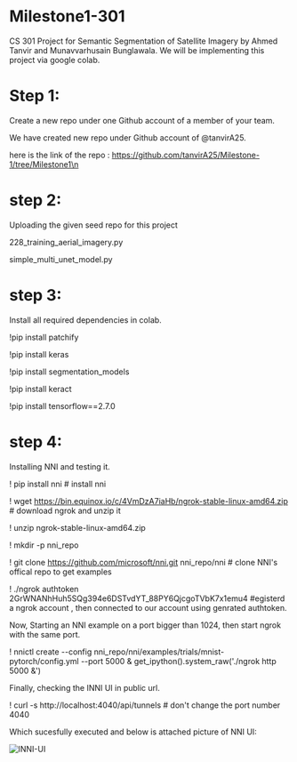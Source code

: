 # Milestone1-301

CS 301 Project for Semantic Segmentation of Satellite Imagery by Ahmed Tanvir and Munavvarhusain Bunglawala.
We will be implementing this project via google colab. 

# Step 1: 
Create a new repo under one Github account of a member of your team.

We have created new repo under Github account of @tanvirA25.

here is the link of the repo : https://github.com/tanvirA25/Milestone-1/tree/Milestone1\n

# step 2:
Uploading the given seed repo for this project

228_training_aerial_imagery.py

simple_multi_unet_model.py

# step 3:  

Install all required dependencies in colab. 

!pip install patchify

!pip install keras

!pip install segmentation_models

!pip install keract

!pip install tensorflow==2.7.0

# step 4: 
Installing NNI and testing it. 

! pip install nni # install nni

! wget https://bin.equinox.io/c/4VmDzA7iaHb/ngrok-stable-linux-amd64.zip    # download ngrok and unzip it

! unzip ngrok-stable-linux-amd64.zip

! mkdir -p nni_repo

! git clone https://github.com/microsoft/nni.git nni_repo/nni          # clone NNI's offical repo to get examples

! ./ngrok authtoken 2GrWNANhHuh5SQg394e6DSTvdYT_88PY6QjcgoTVbK7x1emu4   #egisterd a ngrok account , then connected to our account using genrated authtoken.

Now, Starting an NNI example on a port bigger than 1024, then start ngrok with the same port.

! nnictl create --config nni_repo/nni/examples/trials/mnist-pytorch/config.yml --port 5000 & get_ipython().system_raw('./ngrok http 5000 &') 

Finally, checking the INNI UI in public url. 

! curl -s http://localhost:4040/api/tunnels # don't change the port number 4040

Which sucesfully executed and below is attached picture of NNI UI:

![INNI-UI](https://user-images.githubusercontent.com/113075133/198894843-c4c649de-a6a7-434d-8af8-c5ae8b6b72bd.png)

